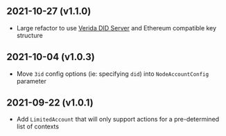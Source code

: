 
2021-10-27 (v1.1.0)
-------------------

- Large refactor to use [Verida DID Server](https://github.com/verida/did-server) and Ethereum compatible key structure

2021-10-04 (v1.0.3)
-------------------

- Move `3id` config options (ie: specifying `did`) into `NodeAccountConfig` parameter

2021-09-22 (v1.0.1)
-------------------

- Add `LimitedAccount` that will only support actions for a pre-determined list of contexts